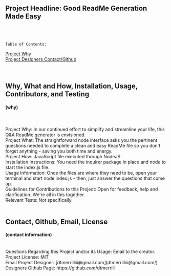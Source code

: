 ## Project Headline: Good ReadMe Generation Made Easy<br><br><br>
    Table of Contents:  
[Project Why](#why)<br>
[Project Designers Contact/Github](#contact)<br><br><br>
    
    
## Why, What and How, Installation, Usage, Contributors, and Testing
#### (why)
<br><br>
Project Why: In our continued effort to simplify and streamline your life, this Q&A ReadMe generator is envisioned.
<br>
Project What: The straightforward node interface asks you the pertinent questions needed to complete a clean and easy ReadMe file so you don't forget anything - saving you both time and energy.
<br>
Project How: JavaScript file executed through NodeJS.
<br>
Installation Instructions:  You need the inquirer package in place and node to start the index.js file.
<br>
Usage Information: Once the files are where they need to be, open your terminal and start node index.js - then, just answer the questions that come up.
<br>
Guidelines for Contributions to this Project:  Open for feedback, help and clarification. We're all in this together.
<br>
Relevant Tests: Not specifically.
<br>
<br>
## Contact, Github, Email, License
#### (contact information)
<br>
Questions Regarding this Project and/or its Usage: Email to the creator.
<br>
Project License: MIT
<br>
Email Project Designer: [dtmerrilliii@gmail.com](dtmerrilliii@gmail.com/)
<br>
Designers Github Page: https://github.com/dtmerrill 